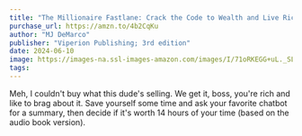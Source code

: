 ```yaml
---
title: "The Millionaire Fastlane: Crack the Code to Wealth and Live Rich for a Lifetime"
purchase_url: https://amzn.to/4b2CqKu
author: "MJ DeMarco"
publisher: "Viperion Publishing; 3rd edition"
date: 2024-06-10
image: https://images-na.ssl-images-amazon.com/images/I/71oRKEGG+uL._SL75_.jpg
tags:
---
```


Meh, I couldn't buy what this dude's selling. We get it, boss, you're rich and like to brag about it. Save yourself some time and ask your favorite chatbot for a summary, then decide if it's worth 14 hours of your time (based on the audio book version).
